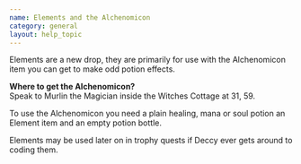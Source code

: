 ```yaml
---
name: Elements and the Alchenomicon 
category: general
layout: help_topic
---
```

Elements are a new drop, they are primarily for use with the Alchenomicon item you can get to make odd potion effects.

**Where to get the Alchenomicon?**  
Speak to Murlin the Magician inside the Witches Cottage at 31, 59.

To use the Alchenomicon you need a plain healing, mana or soul potion an Element item and an empty potion bottle.

Elements may be used later on in trophy quests if Deccy ever gets around to coding them.